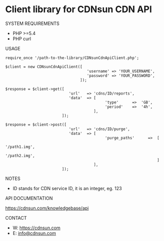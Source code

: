 # Client library for CDNsun CDN API

SYSTEM REQUIREMENTS

* PHP >=5.4
* PHP curl

USAGE

```
require_once '/path-to-the-library/CDNsunCdnApiClient.php';

$client = new CDNsunCdnApiClient([
                                    'username' => 'YOUR_USERNAME', 
                                    'password' => 'YOUR_PASSWORD',
                                 ]);

$response = $client->get([   
                            'url'   => 'cdns/ID/reports',
                            'data'  => [
                                            'type'      =>  'GB',
                                            'period'    =>  '4h',
                                       ],
                         ]);

$response = $client->post([   
                            'url'   => 'cdns/ID/purge',
                            'data'  => [
                                            'purge_paths'      =>  [ 
                                                                        '/path1.img',
                                                                        '/path2.img', 
                                                                   ]        
                                       ],
                         ]);
```

NOTES

* ID stands for CDN service ID, it is an integer, eg. 123

API DOCUMENTATION

https://cdnsun.com/knowledgebase/api

CONTACT

* W: https://cdnsun.com
* E: info@cdnsun.com  